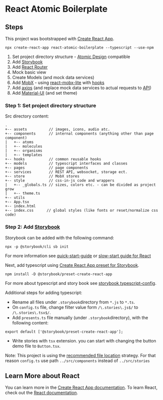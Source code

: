 


# React Atomic Boilerplate 
## Steps
This project was bootstrapped with [Create React App](https://github.com/facebook/create-react-app).
```
npx create-react-app react-atomic-boilerplate --typescript --use-npm
```
1. Set project directory structure - [Atomic Design](https://bradfrost.com/blog/post/atomic-web-design/) compatible
2. Add [Storybook](https://storybook.js.org/)
3. Add [React Router](https://reacttraining.com/react-router/web/guides/quick-start)
4. Mock basic view
5. Create Models (and mock data services)
6. Add [MobX](https://mobx.js.org/) - using [react-mobx-lite](https://github.com/mobxjs/mobx-react-lite) with [hooks](https://mobx-react.js.org/libraries)
7. Add [axios](https://github.com/axios/axios) (and replace mock data services to actual requests to [API](https://jsonplaceholder.typicode.com/))
8. Add [Material-UI](https://material-ui.com/) (and set theme)

### Step 1: Set project directory structure
Src directory content:
```
.
+-- assets          // images, icons, audio atc.
+-- components      // internal components (anything other than page component)
|   +-- atoms
|   +-- molecules
|   +-- organisms
|   +-- templates
+-- hooks           // common reusable hooks 
+-- models          // typescript interfaces and classes
+-- pages           // page components
+-- services        // REST API, websocket, storage ect.
+-- store           // MobX stores
+-- style           // css-in-js code and wrappers
|   +-- _globals.ts // sizes, colors etc. - can be divided as project grow
|   +-- theme.ts
+-- utils
+-- App.tsx
+-- index.html
+-- index.css      // global styles (like fonts or reset/normalize css code)
```

### Step 2: Add [Storybook](https://storybook.js.org/)
Storybook can be added with the following command:
```
npx -p @storybook/cli sb init
```
For more information see [quick-start-guide](https://storybook.js.org/docs/guides/quick-start-guide/) 
or [slow-start guide for React](https://storybook.js.org/docs/guides/guide-react/)

Next, add typescript using [Create React App preset for Storybook](https://github.com/storybookjs/presets/tree/master/packages/preset-create-react-app).
```
npm install -D @storybook/preset-create-react-app
```
For more about typescript and story book see [storybook typescript-config](https://storybook.js.org/docs/configurations/typescript-config/).

Additional steps for adding typescript:
* Rename all files under `.storybook`directory from `*.js` to `*.ts`.
* On `config.ts` file, change filter value form `/\.stories\.js$/` to `/\.stories\.tsx$/`.
* Add `presents.ts` file manually (under `.storybook`directory), with the following content:
```
export default ['@storybook/preset-create-react-app'];
```
* Write stories with `tsx` extension. you can start with changing the button demo file to `Button.tsx`.

Note: 
This project is using the [recommended file location](https://storybook.js.org/docs/basics/writing-stories/#story-file-location) strategy.
For that reason `config.ts` use path `../src/components` instead of `../src/stories`

## Learn More about React
You can learn more in the [Create React App documentation](https://facebook.github.io/create-react-app/docs/getting-started).
To learn React, check out the [React documentation](https://reactjs.org/).
